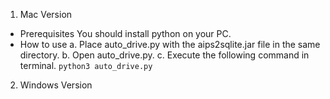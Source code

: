 1. Mac Version
  -	Prerequisites
  	You should install python on your PC.
  -	How to use
   a.	Place auto_drive.py with the aips2sqlite.jar file in the same directory.
   b.	Open auto_drive.py.
   c.	Execute the following command in terminal.
      <code>python3 auto_drive.py</code>

2. Windows Version

